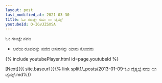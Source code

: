 ```yaml
---
layout: post
last_modified_at: 2021-03-30
title: ಓಂ ಗಜಜ್ಞೇ ನಮಃ ೧೧ ಟೈಮ್ಸ್
youtubeId: O-IGvJZSXSA
---
```

 
 
 ಓಂ ಗಜಜ್ಞೇ ನಮಃ  
 
 -  ಆನೆಯ ರೂಪವನ್ನು ಪಡೆದ ಅಸುರನನ್ನು ಯಾರು ಕೊಂದರು 
 
  
 
  
 
 
 
 
 
 


{% include youtubePlayer.html id=page.youtubeId %}
 
[Next]({{ site.baseurl }}{% link  split1/_posts/2013-01-09-ಓಂ ದೈತ್ಯಜ್ಞೆ ನಮಃ ೧೧ ಟೈಮ್ಸ್.md%})
 
